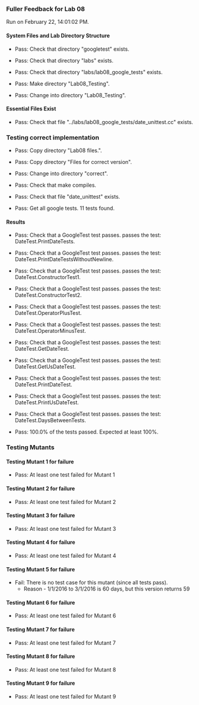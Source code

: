 ### Fuller Feedback for Lab 08

Run on February 22, 14:01:02 PM.


#### System Files and Lab Directory Structure

+ Pass: Check that directory "googletest" exists.

+ Pass: Check that directory "labs" exists.

+ Pass: Check that directory "labs/lab08_google_tests" exists.

+ Pass: Make directory "Lab08_Testing".

+ Pass: Change into directory "Lab08_Testing".


#### Essential Files Exist

+ Pass: Check that file "../labs/lab08_google_tests/date_unittest.cc" exists.


### Testing correct implementation

+ Pass: Copy directory "Lab08 files.".



+ Pass: Copy directory "Files for correct version".



+ Pass: Change into directory "correct".

+ Pass: Check that make compiles.



+ Pass: Check that file "date_unittest" exists.

+ Pass: Get all google tests.
    11 tests found.




#### Results

+ Pass: Check that a GoogleTest test passes.
    passes the test: DateTest.PrintDateTests.



+ Pass: Check that a GoogleTest test passes.
    passes the test: DateTest.PrintDateTestsWithoutNewline.



+ Pass: Check that a GoogleTest test passes.
    passes the test: DateTest.ConstructorTest1.



+ Pass: Check that a GoogleTest test passes.
    passes the test: DateTest.ConstructorTest2.



+ Pass: Check that a GoogleTest test passes.
    passes the test: DateTest.OperatorPlusTest.



+ Pass: Check that a GoogleTest test passes.
    passes the test: DateTest.OperatorMinusTest.



+ Pass: Check that a GoogleTest test passes.
    passes the test: DateTest.GetDateTest.



+ Pass: Check that a GoogleTest test passes.
    passes the test: DateTest.GetUsDateTest.



+ Pass: Check that a GoogleTest test passes.
    passes the test: DateTest.PrintDateTest.



+ Pass: Check that a GoogleTest test passes.
    passes the test: DateTest.PrintUsDateTest.



+ Pass: Check that a GoogleTest test passes.
    passes the test: DateTest.DaysBetweenTests.



+ Pass: 100.0% of the tests passed. Expected at least 100%.


### Testing Mutants


#### Testing Mutant 1 for failure

+ Pass: At least one test failed for Mutant 1


#### Testing Mutant 2 for failure

+ Pass: At least one test failed for Mutant 2


#### Testing Mutant 3 for failure

+ Pass: At least one test failed for Mutant 3


#### Testing Mutant 4 for failure

+ Pass: At least one test failed for Mutant 4


#### Testing Mutant 5 for failure

+ Fail: There is no test case for this mutant (since all tests pass).
   - Reason - 1/1/2016 to 3/1/2016 is 60 days, but this version returns 59


#### Testing Mutant 6 for failure

+ Pass: At least one test failed for Mutant 6


#### Testing Mutant 7 for failure

+ Pass: At least one test failed for Mutant 7


#### Testing Mutant 8 for failure

+ Pass: At least one test failed for Mutant 8


#### Testing Mutant 9 for failure

+ Pass: At least one test failed for Mutant 9

